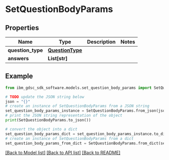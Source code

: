 # SetQuestionBodyParams


## Properties

Name | Type | Description | Notes
------------ | ------------- | ------------- | -------------
**question_type** | [**QuestionType**](QuestionType.md) |  | 
**answers** | **List[str]** |  | 

## Example

```python
from ibm_gdsc_sdk_software.models.set_question_body_params import SetQuestionBodyParams

# TODO update the JSON string below
json = "{}"
# create an instance of SetQuestionBodyParams from a JSON string
set_question_body_params_instance = SetQuestionBodyParams.from_json(json)
# print the JSON string representation of the object
print(SetQuestionBodyParams.to_json())

# convert the object into a dict
set_question_body_params_dict = set_question_body_params_instance.to_dict()
# create an instance of SetQuestionBodyParams from a dict
set_question_body_params_from_dict = SetQuestionBodyParams.from_dict(set_question_body_params_dict)
```
[[Back to Model list]](../README.md#documentation-for-models) [[Back to API list]](../README.md#documentation-for-api-endpoints) [[Back to README]](../README.md)


